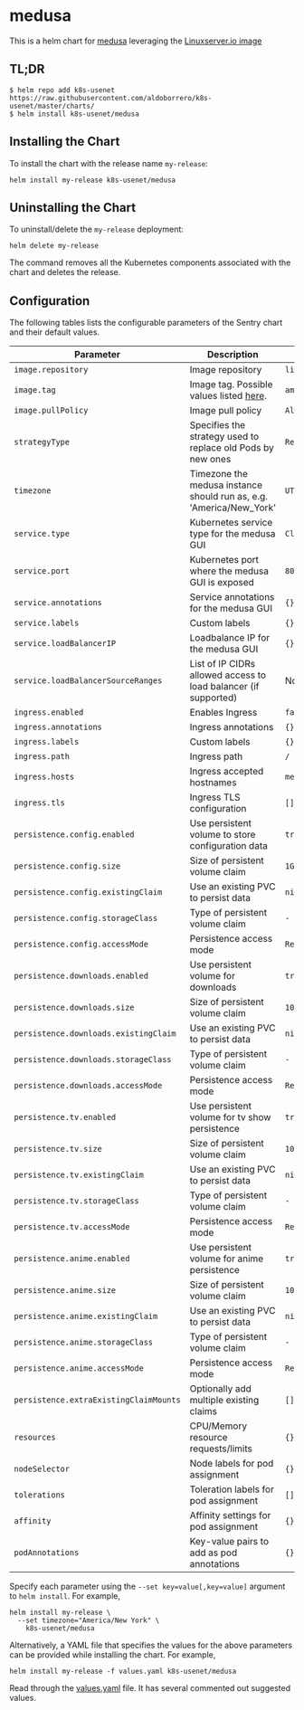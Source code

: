 # medusa

This is a helm chart for [medusa](https://github.com/medusa/medusa/) leveraging the [Linuxserver.io image](https://hub.docker.com/r/linuxserver/medusa/)

## TL;DR

```shell
$ helm repo add k8s-usenet https://raw.githubusercontent.com/aldoborrero/k8s-usenet/master/charts/
$ helm install k8s-usenet/medusa
```

## Installing the Chart

To install the chart with the release name `my-release`:

```console
helm install my-release k8s-usenet/medusa
```

## Uninstalling the Chart

To uninstall/delete the `my-release` deployment:

```console
helm delete my-release
```

The command removes all the Kubernetes components associated with the chart and deletes the release.

## Configuration

The following tables lists the configurable parameters of the Sentry chart and their default values.

| Parameter                              | Description                                                                                  | Default              |
| -------------------------------------- | -------------------------------------------------------------------------------------------- | -------------------- |
| `image.repository`                     | Image repository                                                                             | `linuxserver/medusa` |
| `image.tag`                            | Image tag. Possible values listed [here](https://hub.docker.com/r/linuxserver/medusa/tags/). | `amd64-latest`       |
| `image.pullPolicy`                     | Image pull policy                                                                            | `Always`             |
| `strategyType`                         | Specifies the strategy used to replace old Pods by new ones                                  | `Recreate`           |
| `timezone`                             | Timezone the medusa instance should run as, e.g. 'America/New_York'                          | `UTC`                |
| `service.type`                         | Kubernetes service type for the medusa GUI                                                   | `ClusterIP`          |
| `service.port`                         | Kubernetes port where the medusa GUI is exposed                                              | `8081`               |
| `service.annotations`                  | Service annotations for the medusa GUI                                                       | `{}`                 |
| `service.labels`                       | Custom labels                                                                                | `{}`                 |
| `service.loadBalancerIP`               | Loadbalance IP for the medusa GUI                                                            | `{}`                 |
| `service.loadBalancerSourceRanges`     | List of IP CIDRs allowed access to load balancer (if supported)                              | None                 |
| `ingress.enabled`                      | Enables Ingress                                                                              | `false`              |
| `ingress.annotations`                  | Ingress annotations                                                                          | `{}`                 |
| `ingress.labels`                       | Custom labels                                                                                | `{}`                 |
| `ingress.path`                         | Ingress path                                                                                 | `/`                  |
| `ingress.hosts`                        | Ingress accepted hostnames                                                                   | `medusa.local`       |
| `ingress.tls`                          | Ingress TLS configuration                                                                    | `[]`                 |
| `persistence.config.enabled`           | Use persistent volume to store configuration data                                            | `true`               |
| `persistence.config.size`              | Size of persistent volume claim                                                              | `1Gi`                |
| `persistence.config.existingClaim`     | Use an existing PVC to persist data                                                          | `nil`                |
| `persistence.config.storageClass`      | Type of persistent volume claim                                                              | `-`                  |
| `persistence.config.accessMode`        | Persistence access mode                                                                      | `ReadWriteOnce`      |
| `persistence.downloads.enabled`        | Use persistent volume for downloads                                                          | `true`               |
| `persistence.downloads.size`           | Size of persistent volume claim                                                              | `10Gi`               |
| `persistence.downloads.existingClaim`  | Use an existing PVC to persist data                                                          | `nil`                |
| `persistence.downloads.storageClass`   | Type of persistent volume claim                                                              | `-`                  |
| `persistence.downloads.accessMode`     | Persistence access mode                                                                      | `ReadWriteOnce`      |
| `persistence.tv.enabled`               | Use persistent volume for tv show persistence                                                | `true`               |
| `persistence.tv.size`                  | Size of persistent volume claim                                                              | `10Gi`               |
| `persistence.tv.existingClaim`         | Use an existing PVC to persist data                                                          | `nil`                |
| `persistence.tv.storageClass`          | Type of persistent volume claim                                                              | `-`                  |
| `persistence.tv.accessMode`            | Persistence access mode                                                                      | `ReadWriteOnce`      |
| `persistence.anime.enabled`            | Use persistent volume for anime persistence                                                  | `true`               |
| `persistence.anime.size`               | Size of persistent volume claim                                                              | `10Gi`               |
| `persistence.anime.existingClaim`      | Use an existing PVC to persist data                                                          | `nil`                |
| `persistence.anime.storageClass`       | Type of persistent volume claim                                                              | `-`                  |
| `persistence.anime.accessMode`         | Persistence access mode                                                                      | `ReadWriteOnce`      |
| `persistence.extraExistingClaimMounts` | Optionally add multiple existing claims                                                      | `[]`                 |
| `resources`                            | CPU/Memory resource requests/limits                                                          | `{}`                 |
| `nodeSelector`                         | Node labels for pod assignment                                                               | `{}`                 |
| `tolerations`                          | Toleration labels for pod assignment                                                         | `[]`                 |
| `affinity`                             | Affinity settings for pod assignment                                                         | `{}`                 |
| `podAnnotations`                       | Key-value pairs to add as pod annotations                                                    | `{}`                 |

Specify each parameter using the `--set key=value[,key=value]` argument to `helm install`. For example,

```console
helm install my-release \
  --set timezone="America/New York" \
    k8s-usenet/medusa
```

Alternatively, a YAML file that specifies the values for the above parameters can be provided while installing the chart. For example,

```console
helm install my-release -f values.yaml k8s-usenet/medusa
```

Read through the [values.yaml](values.yaml) file. It has several commented out suggested values.
